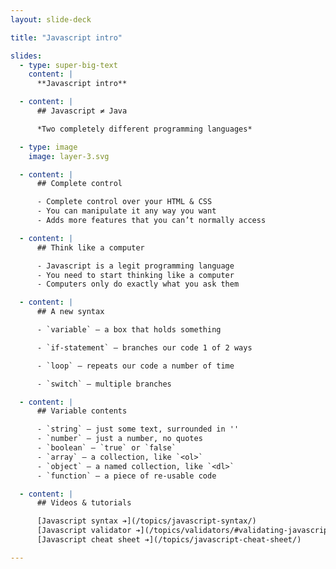 ```yaml
---
layout: slide-deck

title: "Javascript intro"

slides:
  - type: super-big-text
    content: |
      **Javascript intro**

  - content: |
      ## Javascript ≠ Java

      *Two completely different programming languages*

  - type: image
    image: layer-3.svg

  - content: |
      ## Complete control

      - Complete control over your HTML & CSS
      - You can manipulate it any way you want
      - Adds more features that you can’t normally access

  - content: |
      ## Think like a computer

      - Javascript is a legit programming language
      - You need to start thinking like a computer
      - Computers only do exactly what you ask them

  - content: |
      ## A new syntax

      - `variable` — a box that holds something

      - `if-statement` — branches our code 1 of 2 ways

      - `loop` — repeats our code a number of time

      - `switch` — multiple branches

  - content: |
      ## Variable contents

      - `string` — just some text, surrounded in ''
      - `number` — just a number, no quotes
      - `boolean` — `true` or `false`
      - `array` — a collection, like `<ol>`
      - `object` — a named collection, like `<dl>`
      - `function` — a piece of re-usable code

  - content: |
      ## Videos & tutorials

      [Javascript syntax ➔](/topics/javascript-syntax/)
      [Javascript validator ➔](/topics/validators/#validating-javascript)
      [Javascript cheat sheet ➔](/topics/javascript-cheat-sheet/)

---
```

